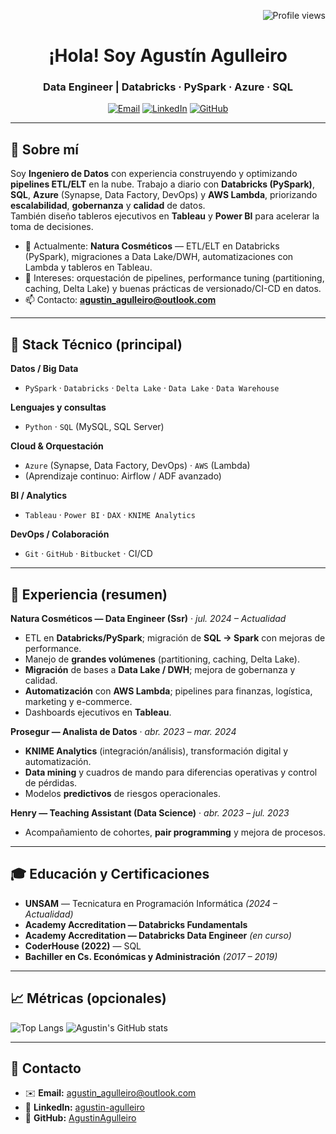 <!-- Perfil GitHub: Agustín Agulleiro | Data Engineer -->
<!-- Sugerencia: este README va en https://github.com/AgustinAgulleiro/AgustinAgulleiro -->

<p align="right">
  <img alt="Profile views" src="https://komarev.com/ghpvc/?username=AgustinAgulleiro&label=Visitas&color=0e75b6&style=flat" />
</p>

<h1 align="center">¡Hola! Soy Agustín Agulleiro</h1>
<h3 align="center">Data Engineer | Databricks · PySpark · Azure · SQL</h3>

<p align="center">
  <a href="mailto:agustin_agulleiro@outlook.com"><img alt="Email" src="https://img.shields.io/badge/Email-agustin__agulleiro%40outlook.com-0e75b6?style=flat&logo=microsoftoutlook" /></a>
  <a href="https://www.linkedin.com/in/agustin-agulleiro"><img alt="LinkedIn" src="https://img.shields.io/badge/LinkedIn-agustin--agulleiro-0e75b6?style=flat&logo=linkedin" /></a>
  <a href="https://github.com/AgustinAgulleiro"><img alt="GitHub" src="https://img.shields.io/badge/GitHub-AgustinAgulleiro-0e75b6?style=flat&logo=github" /></a>
</p>

---

## 🧭 Sobre mí
Soy **Ingeniero de Datos** con experiencia construyendo y optimizando **pipelines ETL/ELT** en la nube. Trabajo a diario con **Databricks (PySpark)**, **SQL**, **Azure** (Synapse, Data Factory, DevOps) y **AWS Lambda**, priorizando **escalabilidad**, **gobernanza** y **calidad** de datos.  
También diseño tableros ejecutivos en **Tableau** y **Power BI** para acelerar la toma de decisiones.

- 🔭 Actualmente: **Natura Cosméticos** — ETL/ELT en Databricks (PySpark), migraciones a Data Lake/DWH, automatizaciones con Lambda y tableros en Tableau.
- 🎯 Intereses: orquestación de pipelines, performance tuning (partitioning, caching, Delta Lake) y buenas prácticas de versionado/CI-CD en datos.
- 📫 Contacto: **agustin_agulleiro@outlook.com**

---

## 🧰 Stack Técnico (principal)
**Datos / Big Data**
- `PySpark` · `Databricks` · `Delta Lake` · `Data Lake` · `Data Warehouse`

**Lenguajes y consultas**
- `Python` · `SQL` (MySQL, SQL Server)

**Cloud & Orquestación**
- `Azure` (Synapse, Data Factory, DevOps) · `AWS` (Lambda)
- (Aprendizaje continuo: Airflow / ADF avanzado)

**BI / Analytics**
- `Tableau` · `Power BI` · `DAX` · `KNIME Analytics`

**DevOps / Colaboración**
- `Git` · `GitHub` · `Bitbucket` · CI/CD

---

## 💼 Experiencia (resumen)
**Natura Cosméticos — Data Engineer (Ssr)** · *jul. 2024 – Actualidad*  
- ETL en **Databricks/PySpark**; migración de **SQL → Spark** con mejoras de performance.  
- Manejo de **grandes volúmenes** (partitioning, caching, Delta Lake).  
- **Migración** de bases a **Data Lake / DWH**; mejora de gobernanza y calidad.  
- **Automatización** con **AWS Lambda**; pipelines para finanzas, logística, marketing y e-commerce.  
- Dashboards ejecutivos en **Tableau**.

**Prosegur — Analista de Datos** · *abr. 2023 – mar. 2024*  
- **KNIME Analytics** (integración/análisis), transformación digital y automatización.  
- **Data mining** y cuadros de mando para diferencias operativas y control de pérdidas.  
- Modelos **predictivos** de riesgos operacionales.

**Henry — Teaching Assistant (Data Science)** · *abr. 2023 – jul. 2023*  
- Acompañamiento de cohortes, **pair programming** y mejora de procesos.

---

## 🎓 Educación y Certificaciones
- **UNSAM** — Tecnicatura en Programación Informática *(2024 – Actualidad)*  
- **Academy Accreditation — Databricks Fundamentals**  
- **Academy Accreditation — Databricks Data Engineer** *(en curso)*  
- **CoderHouse (2022)** — SQL  
- **Bachiller en Cs. Económicas y Administración** *(2017 – 2019)*

---

## 📈 Métricas (opcionales)
<!-- Si querés mostrar stats, descomentá las líneas de abajo -->

![Top Langs](https://github-readme-stats.vercel.app/api/top-langs/?username=AgustinAgulleiro&layout=compact&theme=default)
![Agustin's GitHub stats](https://github-readme-stats.vercel.app/api?username=AgustinAgulleiro&show_icons=true&theme=default)

---

## 🤝 Contacto
- ✉️ **Email:** [agustin_agulleiro@outlook.com](mailto:agustin_agulleiro@outlook.com)  
- 💼 **LinkedIn:** [agustin-agulleiro](https://www.linkedin.com/in/agustin-agulleiro)  
- 🐙 **GitHub:** [AgustinAgulleiro](https://github.com/AgustinAgulleiro)

<!-- Snake de contribuciones (opcional). Descomentar si querés mostrarla en tu perfil -->
<!--
<img src="https://raw.githubusercontent.com/rafaballerini/rafaballerini/output/github-contribution-grid-snake.svg" alt="snake"/>
-->

